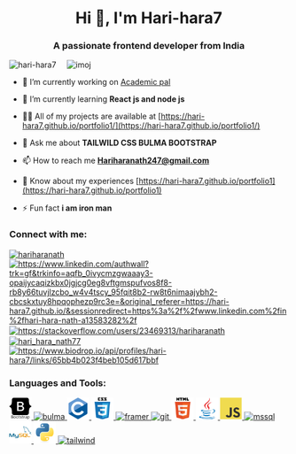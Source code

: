 <h1 align="center">Hi 👋, I'm Hari-hara7</h1>
<h3 align="center">A passionate frontend developer from India</h3>
<img  align="right" alt="imoj" width="400" src="![Uploading image.png…]()
">
<p align="left"> <img src="https://komarev.com/ghpvc/?username=hari-hara7&label=Profile%20views&color=0e75b6&style=flat" alt="hari-hara7" /> </p>

- 🔭 I’m currently working on [Academic pal](https://academicpal.vercel.app/)

- 🌱 I’m currently learning **React js and node js**

- 👨‍💻 All of my projects are available at [https://hari-hara7.github.io/portfolio1/](https://hari-hara7.github.io/portfolio1/)

- 💬 Ask me about **TAILWILD CSS BULMA BOOTSTRAP**

- 📫 How to reach me **Hariharanath247@gmail.com**

- 📄 Know about my experiences [https://hari-hara7.github.io/portfolio1](https://hari-hara7.github.io/portfolio1)

- ⚡ Fun fact **i am iron man**

<h3 align="left">Connect with me:</h3>
<p align="left">
<a href="https://twitter.com/hariharanath" target="blank"><img align="center" src="https://raw.githubusercontent.com/rahuldkjain/github-profile-readme-generator/master/src/images/icons/Social/twitter.svg" alt="hariharanath" height="30" width="40" /></a>
<a href="https://linkedin.com/in/https://www.linkedin.com/authwall?trk=gf&trkinfo=aqfb_0ivycmzgwaaay3-opaijycaqizkbx0jgjcg0eg8vftgmspufvos8f8-rb8y66tuvjlzcbo_w4v4tscy_95fqit8b2-rw8t6nimaajybh2-cbcskxtuy8hpqophezp9rc3e=&original_referer=https://hari-hara7.github.io/&sessionredirect=https%3a%2f%2fwww.linkedin.com%2fin%2fhari-hara-nath-a13583282%2f" target="blank"><img align="center" src="https://raw.githubusercontent.com/rahuldkjain/github-profile-readme-generator/master/src/images/icons/Social/linked-in-alt.svg" alt="https://www.linkedin.com/authwall?trk=gf&trkinfo=aqfb_0ivycmzgwaaay3-opaijycaqizkbx0jgjcg0eg8vftgmspufvos8f8-rb8y66tuvjlzcbo_w4v4tscy_95fqit8b2-rw8t6nimaajybh2-cbcskxtuy8hpqophezp9rc3e=&original_referer=https://hari-hara7.github.io/&sessionredirect=https%3a%2f%2fwww.linkedin.com%2fin%2fhari-hara-nath-a13583282%2f" height="30" width="40" /></a>
<a href="https://stackoverflow.com/users/https://stackoverflow.com/users/23469313/hariharanath" target="blank"><img align="center" src="https://raw.githubusercontent.com/rahuldkjain/github-profile-readme-generator/master/src/images/icons/Social/stack-overflow.svg" alt="https://stackoverflow.com/users/23469313/hariharanath" height="30" width="40" /></a>
<a href="https://instagram.com/hari_hara_nath77" target="blank"><img align="center" src="https://raw.githubusercontent.com/rahuldkjain/github-profile-readme-generator/master/src/images/icons/Social/instagram.svg" alt="hari_hara_nath77" height="30" width="40" /></a>
<a href="https://www.leetcode.com/https://www.biodrop.io/api/profiles/hari-hara7/links/65bb4b023f4beb105d617bbf" target="blank"><img align="center" src="https://raw.githubusercontent.com/rahuldkjain/github-profile-readme-generator/master/src/images/icons/Social/leet-code.svg" alt="https://www.biodrop.io/api/profiles/hari-hara7/links/65bb4b023f4beb105d617bbf" height="30" width="40" /></a>
</p>

<h3 align="left">Languages and Tools:</h3>
<p align="left"> <a href="https://getbootstrap.com" target="_blank" rel="noreferrer"> <img src="https://raw.githubusercontent.com/devicons/devicon/master/icons/bootstrap/bootstrap-plain-wordmark.svg" alt="bootstrap" width="40" height="40"/> </a> <a href="https://bulma.io/" target="_blank" rel="noreferrer"> <img src="https://raw.githubusercontent.com/gilbarbara/logos/804dc257b59e144eaca5bc6ffd16949752c6f789/logos/bulma.svg" alt="bulma" width="40" height="40"/> </a> <a href="https://www.cprogramming.com/" target="_blank" rel="noreferrer"> <img src="https://raw.githubusercontent.com/devicons/devicon/master/icons/c/c-original.svg" alt="c" width="40" height="40"/> </a> <a href="https://www.w3schools.com/css/" target="_blank" rel="noreferrer"> <img src="https://raw.githubusercontent.com/devicons/devicon/master/icons/css3/css3-original-wordmark.svg" alt="css3" width="40" height="40"/> </a> <a href="https://www.framer.com/" target="_blank" rel="noreferrer"> <img src="https://www.vectorlogo.zone/logos/framer/framer-icon.svg" alt="framer" width="40" height="40"/> </a> <a href="https://git-scm.com/" target="_blank" rel="noreferrer"> <img src="https://www.vectorlogo.zone/logos/git-scm/git-scm-icon.svg" alt="git" width="40" height="40"/> </a> <a href="https://www.w3.org/html/" target="_blank" rel="noreferrer"> <img src="https://raw.githubusercontent.com/devicons/devicon/master/icons/html5/html5-original-wordmark.svg" alt="html5" width="40" height="40"/> </a> <a href="https://www.java.com" target="_blank" rel="noreferrer"> <img src="https://raw.githubusercontent.com/devicons/devicon/master/icons/java/java-original.svg" alt="java" width="40" height="40"/> </a> <a href="https://developer.mozilla.org/en-US/docs/Web/JavaScript" target="_blank" rel="noreferrer"> <img src="https://raw.githubusercontent.com/devicons/devicon/master/icons/javascript/javascript-original.svg" alt="javascript" width="40" height="40"/> </a> <a href="https://www.microsoft.com/en-us/sql-server" target="_blank" rel="noreferrer"> <img src="https://www.svgrepo.com/show/303229/microsoft-sql-server-logo.svg" alt="mssql" width="40" height="40"/> </a> <a href="https://www.mysql.com/" target="_blank" rel="noreferrer"> <img src="https://raw.githubusercontent.com/devicons/devicon/master/icons/mysql/mysql-original-wordmark.svg" alt="mysql" width="40" height="40"/> </a> <a href="https://www.python.org" target="_blank" rel="noreferrer"> <img src="https://raw.githubusercontent.com/devicons/devicon/master/icons/python/python-original.svg" alt="python" width="40" height="40"/> </a> <a href="https://tailwindcss.com/" target="_blank" rel="noreferrer"> <img src="https://www.vectorlogo.zone/logos/tailwindcss/tailwindcss-icon.svg" alt="tailwind" width="40" height="40"/> </a> </p>
